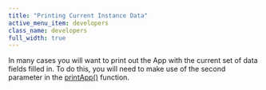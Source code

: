 ```yaml
---
title: "Printing Current Instance Data"
active_menu_item: developers
class_name: developers
full_width: true
---
```



In many cases you will want to print out the App with the current set of data fields filled in. To do this, you will need to make use of the second parameter in the [printApp()](/developers/user-guide/scripting-apis/client-api/app-functions/printapp) function.

